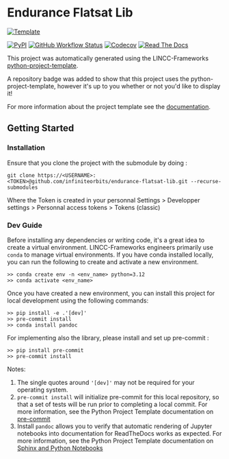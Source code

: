 # Endurance Flatsat Lib

[![Template](https://img.shields.io/badge/Template-LINCC%20Frameworks%20Python%20Project%20Template-brightgreen)](https://lincc-ppt.readthedocs.io/en/latest/)

[![PyPI](https://img.shields.io/pypi/v/endurance-flatsat-lib?color=blue&logo=pypi&logoColor=white)](https://pypi.org/project/endurance-flatsat-lib/)
[![GitHub Workflow Status](https://img.shields.io/github/actions/workflow/status/infiniteorbits/endurance-flatsat-lib/smoke-test.yml)](https://github.com/infiniteorbits/endurance-flatsat-lib/actions/workflows/smoke-test.yml)
[![Codecov](https://codecov.io/gh/infiniteorbits/endurance-flatsat-lib/branch/main/graph/badge.svg)](https://codecov.io/gh/infiniteorbits/endurance-flatsat-lib)
[![Read The Docs](https://img.shields.io/readthedocs/endurance-flatsat-lib)](https://endurance-flatsat-lib.readthedocs.io/)

This project was automatically generated using the LINCC-Frameworks 
[python-project-template](https://github.com/lincc-frameworks/python-project-template).

A repository badge was added to show that this project uses the python-project-template, however it's up to
you whether or not you'd like to display it!

For more information about the project template see the 
[documentation](https://lincc-ppt.readthedocs.io/en/latest/).

## Getting Started

### Installation

Ensure that you clone the project with the submodule by doing :

```
git clone https://<USERNAME>:<TOKEN>@github.com/infiniteorbits/endurance-flatsat-lib.git --recurse-submodules
```

Where the Token is created in your personnal Settings > Developper settings > Personnal access tokens > Tokens (classic)

### Dev Guide

Before installing any dependencies or writing code, it's a great idea to create a
virtual environment. LINCC-Frameworks engineers primarily use `conda` to manage virtual
environments. If you have conda installed locally, you can run the following to
create and activate a new environment.

```
>> conda create env -n <env_name> python=3.12
>> conda activate <env_name>
```

Once you have created a new environment, you can install this project for local
development using the following commands:

```
>> pip install -e .'[dev]'
>> pre-commit install
>> conda install pandoc
```

For implementing also the library, please install and set up pre-commit :
```
>> pip install pre-commit
>> pre-commit install
```

Notes:
1. The single quotes around `'[dev]'` may not be required for your operating system.
2. `pre-commit install` will initialize pre-commit for this local repository, so
   that a set of tests will be run prior to completing a local commit. For more
   information, see the Python Project Template documentation on 
   [pre-commit](https://lincc-ppt.readthedocs.io/en/latest/practices/precommit.html)
3. Install `pandoc` allows you to verify that automatic rendering of Jupyter notebooks
   into documentation for ReadTheDocs works as expected. For more information, see
   the Python Project Template documentation on
   [Sphinx and Python Notebooks](https://lincc-ppt.readthedocs.io/en/latest/practices/sphinx.html#python-notebooks)
